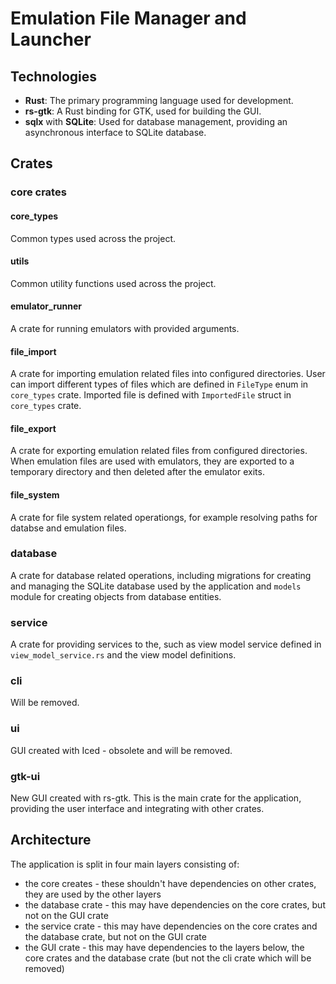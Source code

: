 # Emulation File Manager and Launcher

## Technologies

- **Rust**: The primary programming language used for development.
- **rs-gtk**: A Rust binding for GTK, used for building the GUI.
- **sqlx** with **SQLite**: Used for database management, providing an asynchronous interface to SQLite database. 

## Crates

### core crates
#### core_types

Common types used across the project.

#### utils

Common utility functions used across the project.

#### emulator_runner

A crate for running emulators with provided arguments.

#### file_import

A crate for importing emulation related files into configured directories. User can import different types of files which are defined in `FileType` enum in `core_types` crate. Imported file is defined with `ImportedFile` struct in `core_types` crate. 

#### file_export 

A crate for exporting emulation related files from configured directories. When emulation files are used with emulators, they are exported to a temporary directory and then deleted after the emulator exits.

#### file_system

A crate for file system related operationgs, for example resolving paths for databse and emulation files.

### database

A crate for database related operations, including migrations for creating and managing the SQLite database used by the application and `models` module for creating objects from database entities.

### service

A crate for providing services to the, such as view model service defined in `view_model_service.rs` and the view model definitions. 

### cli

Will be removed.

### ui

GUI created with Iced - obsolete and will be removed.

### gtk-ui

New GUI created with rs-gtk. This is the main crate for the application, providing the user interface and integrating with other crates.

## Architecture

The application is split in four main layers consisting of:
- the core creates - these shouldn't have dependencies on other crates, they are used by the other layers
- the database crate - this may have dependencies on the core crates, but not on the GUI crate
- the service crate - this may have dependencies on the core crates and the database crate, but not on the GUI crate
- the GUI crate - this may have dependencies to the layers below, the core crates and the database crate (but not the cli crate which will be removed)


